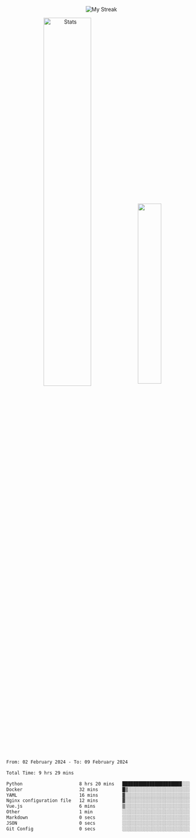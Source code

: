 <p align="center">
<picture>
  <source media="(prefers-color-scheme: dark)" srcset="http://github-readme-streak-stats.herokuapp.com?user=semolik&theme=dark&hide_border=true&background=DD272700">
  <img alt="My Streak" src="http://github-readme-streak-stats.herokuapp.com?user=semolik&hide_border=true">
</picture>
</p>
<div align="center">
  <picture>
    <source media="(prefers-color-scheme: dark)" srcset="https://github-readme-stats.vercel.app/api?username=semolik&show_icons=true&bg_color=DD272700&hide_border=true&theme=dark">
        <img alt="Stats" src="https://github-readme-stats.vercel.app/api?username=semolik&show_icons=true&bg_color=DD272700&hide_border=true" width="50%" >
  </picture>
  <sup>
  <picture>
  <source media="(prefers-color-scheme: dark)" srcset="https://github-readme-stats.vercel.app/api/top-langs/?username=semolik&layout=compact&hide_border=true&bg_color=DD272700&theme=dark">
  <img src="https://github-readme-stats.vercel.app/api/top-langs/?username=semolik&layout=compact&hide_border=true" width="35%" />
  </picture>
  </sup>
</div>
<!--START_SECTION:waka-->

```txt
From: 02 February 2024 - To: 09 February 2024

Total Time: 9 hrs 29 mins

Python                     8 hrs 20 mins   ██████████████████████░░░   87.89 %
Docker                     32 mins         █▒░░░░░░░░░░░░░░░░░░░░░░░   05.75 %
YAML                       16 mins         ▓░░░░░░░░░░░░░░░░░░░░░░░░   02.87 %
Nginx configuration file   12 mins         ▓░░░░░░░░░░░░░░░░░░░░░░░░   02.22 %
Vue.js                     6 mins          ▒░░░░░░░░░░░░░░░░░░░░░░░░   01.06 %
Other                      1 min           ░░░░░░░░░░░░░░░░░░░░░░░░░   00.19 %
Markdown                   0 secs          ░░░░░░░░░░░░░░░░░░░░░░░░░   00.01 %
JSON                       0 secs          ░░░░░░░░░░░░░░░░░░░░░░░░░   00.01 %
Git Config                 0 secs          ░░░░░░░░░░░░░░░░░░░░░░░░░   00.01 %
```

<!--END_SECTION:waka-->

